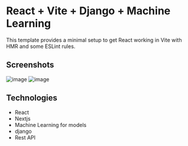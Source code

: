 # React + Vite + Django + Machine Learning

This template provides a minimal setup to get React working in Vite with HMR and some ESLint rules.
## Screenshots
![image](https://github.com/kumar11jr/recommendation_system/assets/104729493/9104893f-2fee-467c-9c1e-a6a666351bbd)
![image](https://github.com/kumar11jr/recommendation_system/assets/104729493/3eaf3910-64f3-4c37-baee-9f812ba072d2)
## Technologies
* React
* Nextjs
* Machine Learning for models
* django
* Rest API

